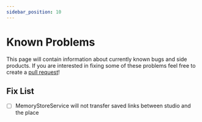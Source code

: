 ```yaml
---
sidebar_position: 10
---
```


# Known Problems
This page will contain information about currently known bugs and side products. If you are interested in fixing some of these problems feel free to create a [pull request](https://github.com/re-sync-dev/LinkTracker/pulls)!

## Fix List
- [ ] MemoryStoreService will not transfer saved links between studio and the place